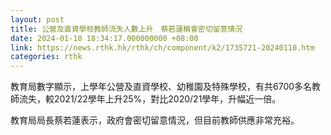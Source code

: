 ```yaml
---
layout: post
title: 公營及直資學校教師流失人數上升　蔡若蓮稱會密切留意情況
date: 2024-01-10 18:34:17.000000000 +08:00
link: https://news.rthk.hk/rthk/ch/component/k2/1735721-20240110.htm
categories: rthk
---
```


教育局數字顯示，上學年公營及直資學校、幼稚園及特殊學校，有共6700多名教師流失，較2021/22學年上升25%，對比2020/21學年，升幅近一倍。

教育局局長蔡若蓮表示，政府會密切留意情況，但目前教師供應非常充裕。
